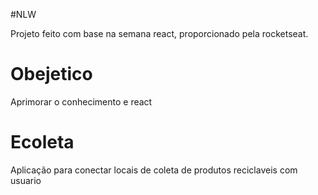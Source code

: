 #NLW

Projeto feito com base na semana react, proporcionado pela rocketseat. 


# Obejetico

Aprimorar o conhecimento e react 

# Ecoleta

Aplicação para conectar locais de coleta de produtos reciclaveis com usuario
